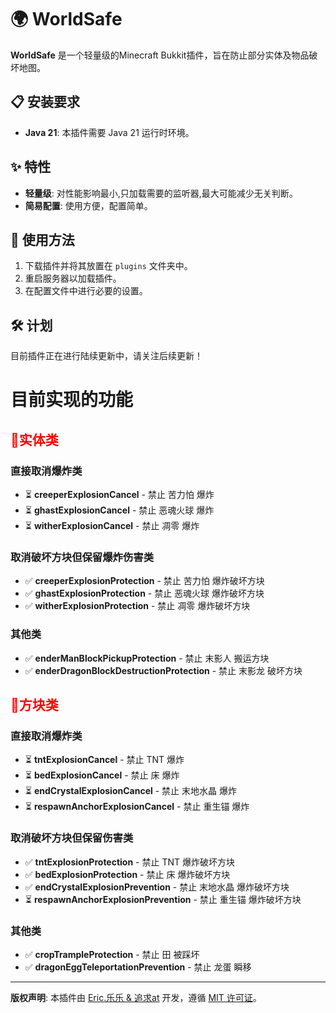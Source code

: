# 🌍 WorldSafe

**WorldSafe** 是一个轻量级的Minecraft Bukkit插件，旨在防止部分实体及物品破坏地图。

## 📋 安装要求

- **Java 21**: 本插件需要 Java 21 运行时环境。

## ✨ 特性

- **轻量级**: 对性能影响最小,只加载需要的监听器,最大可能减少无关判断。
- **简易配置**: 使用方便，配置简单。

## 📖 使用方法

1. 下载插件并将其放置在 `plugins` 文件夹中。
2. 重启服务器以加载插件。
3. 在配置文件中进行必要的设置。

## 🛠️ 计划

目前插件正在进行陆续更新中，请关注后续更新！

# 目前实现的功能

## <span style="color: red;">🧬实体类

### 直接取消爆炸类
- ⏳ **creeperExplosionCancel** - 禁止 苦力怕 爆炸
- ⏳ **ghastExplosionCancel** - 禁止 恶魂火球 爆炸
- ⏳ **witherExplosionCancel** - 禁止 凋零 爆炸

### 取消破坏方块但保留爆炸伤害类
- ✅ **creeperExplosionProtection** - 禁止 苦力怕 爆炸破坏方块
- ✅ **ghastExplosionProtection** - 禁止 恶魂火球 爆炸破坏方块
- ✅ **witherExplosionProtection** - 禁止 凋零 爆炸破坏方块

### 其他类
- ✅ **enderManBlockPickupProtection** - 禁止 末影人 搬运方块
- ✅ **enderDragonBlockDestructionProtection** - 禁止 末影龙 破坏方块

## <span style="color: red;">🧱方块类

### 直接取消爆炸类
- ⏳ **tntExplosionCancel** - 禁止 TNT 爆炸
- ⏳ **bedExplosionCancel** - 禁止 床 爆炸
- ⏳ **endCrystalExplosionCancel** - 禁止 末地水晶 爆炸
- ⏳ **respawnAnchorExplosionCancel** - 禁止 重生锚 爆炸

### 取消破坏方块但保留伤害类
- ✅ **tntExplosionProtection** - 禁止 TNT 爆炸破坏方块
- ✅ **bedExplosionProtection** - 禁止 床 爆炸破坏方块
- ✅  **endCrystalExplosionPrevention** - 禁止 末地水晶 爆炸破坏方块
- ⏳ **respawnAnchorExplosionPrevention** - 禁止 重生锚 爆炸破坏方块

### 其他类
- ✅ **cropTrampleProtection** - 禁止 田 被踩坏
- ✅ **dragonEggTeleportationPrevention** - 禁止 龙蛋 瞬移

---

**版权声明**: 本插件由 [Eric.乐乐 & 追求at](#) 开发，遵循 [MIT 许可证](#)。
